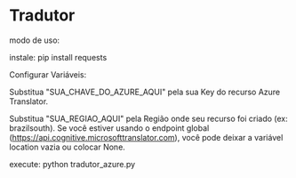 # Tradutor

modo de uso:

instale:
pip install requests

Configurar Variáveis:

Substitua "SUA_CHAVE_DO_AZURE_AQUI" pela sua Key do recurso Azure Translator.

Substitua "SUA_REGIAO_AQUI" pela Região onde seu recurso foi criado (ex: brazilsouth). Se você estiver usando o endpoint global (https://api.cognitive.microsofttranslator.com), 
você pode deixar a variável location vazia ou colocar None.

execute:
python tradutor_azure.py
